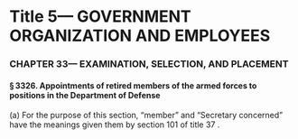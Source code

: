 
# Title 5— GOVERNMENT ORGANIZATION AND EMPLOYEES
### CHAPTER 33— EXAMINATION, SELECTION, AND PLACEMENT
#### § 3326. Appointments of retired members of the armed forces to positions in the Department of Defense

(a) For the purpose of this section, “member” and “Secretary concerned” have the meanings given them by section 101 of title 37 .
